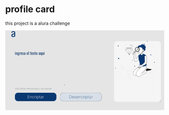 # profile card

this project is a alura challenge
 
![project final](https://github.com/UpperErik/encriptador/blob/main/encriptador.png)